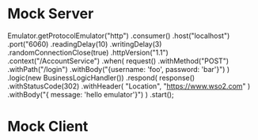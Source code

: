 

Mock Server
===========

 Emulator.getProtocolEmulator("http")
        .consumer()
        .host("localhost")
        .port("6060)
        .readingDelay(10)
        .writingDelay(3)
        .randomConnectionClose(true)
        .httpVersion("1.1")
        .context("/AccountService")
        .when(
                request()
                        .withMethod("POST")
                        .withPath("/login")
                        .withBody("{username: 'foo', password: 'bar'}")
        )
        .logic(new BusinessLogicHandler())
        .respond(
                response()
                        .withStatusCode(302)
                        .withHeader(
                                "Location", "https://www.wso2.com"
                        )
                        .withBody("{ message: 'hello emulator'}")
        )
        .start();

Mock Client
===========

